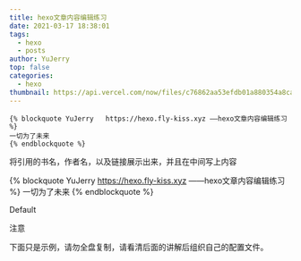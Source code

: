 ```yaml
---
title: hexo文章内容编辑练习
date: 2021-03-17 18:38:01
tags:
  - hexo
  - posts
author: YuJerry
top: false
categories:
  - hexo
thumbnail: https://api.vercel.com/now/files/c76862aa53efdb01a880354a8caba51559fbf7996654076d5272e6fb293a433f/v2-28bbcf7c9e948b771941de198f5ee426_1440w%5B1%5D.jpg
---
```


```hexo
{% blockquote YuJerry   https://hexo.fly-kiss.xyz ——hexo文章内容编辑练习 %} 
一切为了未来
{% endblockquote %}
```

将引用的书名，作者名，以及链接展示出来，并且在中间写上内容

{% blockquote YuJerry   https://hexo.fly-kiss.xyz ——hexo文章内容编辑练习 %} 
一切为了未来
{% endblockquote %}

<section class="message is-default">
<p>Default</p>
</section>
<div class="custom-block warning"><p class="custom-block-title">注意</p> <p>下面只是示例，请勿全盘复制，请看清后面的讲解后组织自己的配置文件。</p></div>
